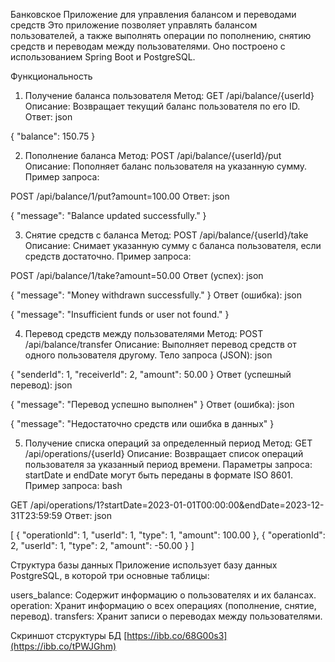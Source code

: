 Банковское Приложение для управления балансом и переводами средств
Это приложение позволяет управлять балансом пользователей, а также выполнять операции по пополнению, снятию средств и переводам между пользователями. Оно построено с использованием Spring Boot и PostgreSQL.

Функциональность
1. Получение баланса пользователя
Метод: GET /api/balance/{userId}
Описание: Возвращает текущий баланс пользователя по его ID.
Ответ:
json

{
  "balance": 150.75
}

2. Пополнение баланса
Метод: POST /api/balance/{userId}/put
Описание: Пополняет баланс пользователя на указанную сумму.
Пример запроса:

POST /api/balance/1/put?amount=100.00
Ответ:
json

{
  "message": "Balance updated successfully."
}

3. Снятие средств с баланса
Метод: POST /api/balance/{userId}/take
Описание: Снимает указанную сумму с баланса пользователя, если средств достаточно.
Пример запроса:

POST /api/balance/1/take?amount=50.00
Ответ (успех):
json

{
  "message": "Money withdrawn successfully."
}
Ответ (ошибка):
json

{
  "message": "Insufficient funds or user not found."
}

4. Перевод средств между пользователями
Метод: POST /api/balance/transfer
Описание: Выполняет перевод средств от одного пользователя другому.
Тело запроса (JSON):
json

{
  "senderId": 1,
  "receiverId": 2,
  "amount": 50.00
}
Ответ (успешный перевод):
json

{
  "message": "Перевод успешно выполнен"
}
Ответ (ошибка):
json

{
  "message": "Недостаточно средств или ошибка в данных"
}

5. Получение списка операций за определенный период
Метод: GET /api/operations/{userId}
Описание: Возвращает список операций пользователя за указанный период времени.
Параметры запроса: startDate и endDate могут быть переданы в формате ISO 8601.
Пример запроса:
bash

GET /api/operations/1?startDate=2023-01-01T00:00:00&endDate=2023-12-31T23:59:59
Ответ:
json

[
  {
    "operationId": 1,
    "userId": 1,
    "type": 1,
    "amount": 100.00
  },
  {
    "operationId": 2,
    "userId": 1,
    "type": 2,
    "amount": -50.00
  }
]

Структура базы данных
Приложение использует базу данных PostgreSQL, в которой три основные таблицы:

users_balance: Содержит информацию о пользователях и их балансах.
operation: Хранит информацию о всех операциях (пополнение, снятие, перевод).
transfers: Хранит записи о переводах между пользователями.

Скриншот стсруктуры БД [https://ibb.co/68G00s3](https://ibb.co/tPWJGhm)
